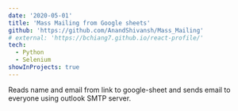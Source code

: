 ```yaml
---
date: '2020-05-01'
title: 'Mass Mailing from Google sheets'
github: 'https://github.com/AnandShivansh/Mass_Mailing'
# external: 'https://bchiang7.github.io/react-profile/'
tech:
  - Python
  - Selenium
showInProjects: true
---
```


Reads name and email from link to google-sheet and sends email to everyone using outlook SMTP server.
